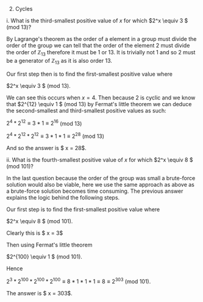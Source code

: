 2. Cycles

i. What is the third-smallest positive value of $x$ for which $2^x \equiv 3 $ (mod 13)?


By Lagrange's theorem as the order of a element in a group must divide the order of the group we can tell that
the order of the element 2 must divide the order of $\mathds{Z}_{13}$ therefore it must be 1 or 13. It is trivially not 1 and so 2 must be a generator of $\mathds{Z}_{13}$ as it is also order 13. 


Our first step then is to find the first-smallest positive value where 

$2^x \equiv 3 $ (mod 13).

We can see this occurs when $x = 4$. Then because 2 is cyclic and we know that $2^{12} \equiv 1 $ (mod 13) by Fermat's little theorem we can deduce the second-smallest and third-smallest positive values as such:

$2^4 * 2^{12} \equiv 3 * 1 \equiv 2^{16}$ (mod 13)


$2^4 * 2^{12} * 2^{12}  \equiv 3 * 1 * 1\equiv 2^{28}$ (mod 13)

And so the answer is $ x = 28$.

ii. What is the fourth-smallest positive value of $x$ for which $2^x \equiv 8 $ (mod 101)?

In the last question because the order of the group was small a brute-force solution would also be viable, here we use the same approach as above as a brute-force solution becomes time consuming. The previous answer explains the logic behind the following steps.

Our first step is to find the first-smallest positive value where 

$2^x \equiv 8 $ (mod 101).

Clearly this is $ x = 3$ 

Then using Fermat's little theorem 

$2^{100} \equiv 1 $ (mod 101).


Hence 


$2^3 * 2^{100} * 2^{100} * 2^{100} \equiv 8 * 1 * 1 * 1 \equiv 8 \equiv 2^{303}$ (mod 101).

The answer is $ x = 303$.
